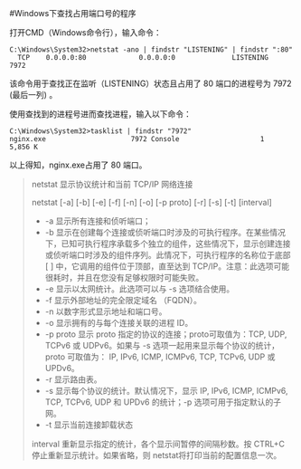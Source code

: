 #Windows下查找占用端口号的程序

打开CMD（Windows命令行），输入命令：

```
C:\Windows\System32>netstat -ano | findstr "LISTENING" | findstr ":80"
  TCP    0.0.0.0:80             0.0.0.0:0              LISTENING       7972
```

该命令用于查找正在监听（LISTENING）状态且占用了 80 端口的进程号为 7972 (最后一列) 。

使用查找到的进程号进而查找进程，输入以下命令：

```
C:\Windows\System32>tasklist | findstr "7972"
nginx.exe                     7972 Console                    1      5,856 K
```

以上得知，nginx.exe占用了 80 端口。

> netstat 显示协议统计和当前 TCP/IP 网络连接
>
> netstat [-a] [-b] [-e] [-f] [-n] [-o] [-p proto] [-r] [-s] [-t] [interval]
> 
> * -a  显示所有连接和侦听端口；
> * -b  显示在创建每个连接或侦听端口时涉及的可执行程序。在某些情况下，已知可执行程序承载多个独立的组件，这些情况下，显示创建连接或侦听端口时涉及的组件序列。此情况下，可执行程序的名称位于底部 [ ] 中，它调用的组件位于顶部，直至达到 TCP/IP。注意：此选项可能很耗时，并且在您没有足够权限时可能失败。
> * -e  显示以太网统计。此选项可以与 -s 选项结合使用。
> * -f  显示外部地址的完全限定域名 （FQDN）。
> * -n  以数字形式显示地址和端口号。
> * -o  显示拥有的与每个连接关联的进程 ID。
> * -p proto  显示 proto 指定的协议的连接；proto可取值为：TCP, UDP, TCPv6 或 UDPv6。如果与 -s 选项一起用来显示每个协议的统计， proto 可取值为： IP, IPv6, ICMP, ICMPv6, TCP, TCPv6, UDP 或 UPDv6。
> * -r  显示路由表。
> * -s  显示每个协议的统计。默认情况下，显示 IP, IPv6, ICMP, ICMPv6, TCP, TCPv6, UDP 和 UPDv6 的统计；-p 选项可用于指定默认的子网。
> * -t  显示当前连接卸载状态
>
>interval 重新显示指定的统计，各个显示间暂停的间隔秒数。按 CTRL+C 停止重新显示统计。如果省略，则 netstat将打印当前的配置信息一次。